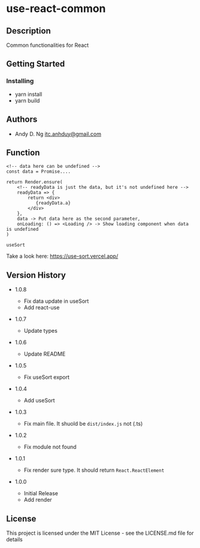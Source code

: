 # use-react-common

## Description

Common functionalities for React

## Getting Started

### Installing

- yarn install
- yarn build

## Authors

- Andy D. Ng <itc.anhduy@gmail.com>

## Function

```
<!-- data here can be undefined -->
const data = Promise....

return Render.ensure(
    <!-- readyData is just the data, but it's not undefined here -->
    readyData => {
        return <div>
           {readyData.a}
        </div>
    },
    data -> Put data here as the second parameter,
    onLoading: () => <Loading /> -> Show loading component when data is undefined
)
```

```
useSort
```

Take a look here: https://use-sort.vercel.app/

## Version History

- 1.0.8

  - Fix data update in useSort
  - Add react-use

- 1.0.7

  - Update types

- 1.0.6

  - Update README

- 1.0.5

  - Fix useSort export

- 1.0.4

  - Add useSort

- 1.0.3

  - Fix main file. It shuold be `dist/index.js` not (.ts)

- 1.0.2

  - Fix module not found

- 1.0.1

  - Fix render sure type. It should return `React.ReactElement`

- 1.0.0
  - Initial Release
  - Add render

## License

This project is licensed under the MIT License - see the LICENSE.md file for details
